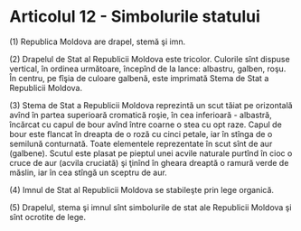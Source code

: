 # Articolul 12 - Simbolurile statului

(1) Republica Moldova are drapel, stemă şi imn.

(2) Drapelul de Stat al Republicii Moldova este tricolor. Culorile sînt dispuse vertical, în ordinea următoare, începînd de la lance: albastru, galben, roşu. În centru, pe fîşia de culoare galbenă, este imprimată Stema de Stat a Republicii Moldova.

(3) Stema de Stat a Republicii Moldova reprezintă un scut tăiat pe orizontală avînd în partea superioară cromatică roşie, în cea inferioară - albastră, încărcat cu capul de bour avînd între coarne o stea cu opt raze. Capul de bour este flancat în dreapta de o roză cu cinci petale, iar în stînga de o semilună conturnată. Toate elementele reprezentate în scut sînt de aur (galbene). Scutul este plasat pe pieptul unei acvile naturale purtînd în cioc o cruce de aur (acvila cruciată) şi ţinînd în gheara dreaptă o ramură verde de măslin, iar în cea stîngă un sceptru de aur.

(4) Imnul de Stat al Republicii Moldova se stabileşte prin lege organică.

(5) Drapelul, stema şi imnul sînt simbolurile de stat ale Republicii Moldova şi sînt ocrotite de lege.